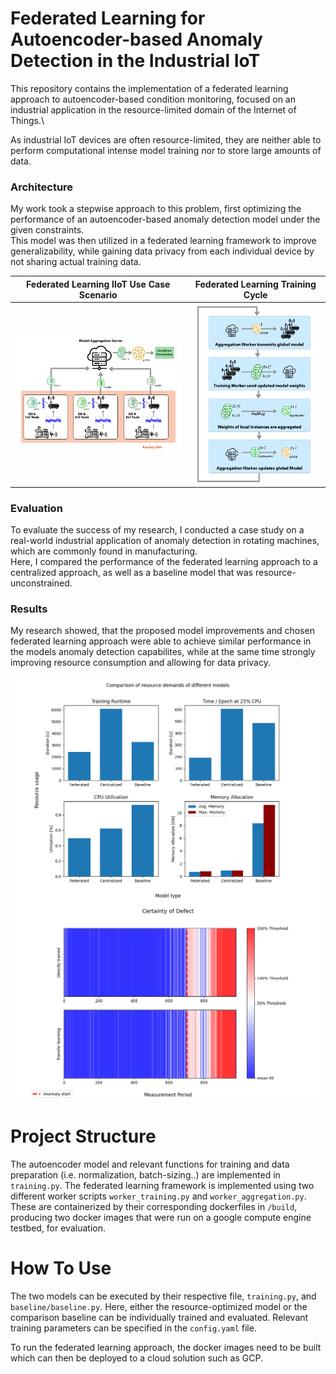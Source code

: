 # Federated Learning for Autoencoder-based Anomaly Detection in the Industrial IoT

This repository contains the implementation of a federated learning approach to autoencoder-based condition monitoring, 
focused on an industrial application in the resource-limited domain of the Internet of Things.\

As industrial IoT devices are often resource-limited, they are neither able to perform computational intense model training 
nor to store large amounts of data. 

### Architecture

My work took a stepwise approach to this problem, first optimizing the performance of an 
autoencoder-based anomaly detection model under the given constraints.\
This model was then utilized in a federated learning framework to improve generalizability, 
while gaining data privacy from each individual device by not sharing actual training data.


| Federated Learning IIoT Use Case Scenario                 | Federated Learning Training Cycle                                             |
|-----------------------------------------------------------|-------------------------------------------------------------------------------|
| ![Federated Learning](plots/ReadMe/federated-factory.png) | ![Federated Learning Architecture](plots/ReadMe/federated-training-cycle.png) |

### Evaluation

To evaluate the success of my research, I conducted a case study on a real-world industrial application of 
anomaly detection in rotating machines, which are commonly found in manufacturing.\
Here, I compared the performance of the federated learning approach to a centralized approach, as well as a baseline model that was resource-unconstrained.


### Results

My research showed, that the proposed model improvements and chosen federated learning approach were able to achieve 
similar performance in the models anomaly detection capabilites, while at the same time strongly improving resource consumption and allowing for data privacy.

![Resource evaluation](plots/ReadMe/E2-Resources-v2.png) 
![Transferlearning evaluation](plots/ReadMe/transferlearning-comparison.png)

# Project Structure

The autoencoder model and relevant functions for training and data preparation (i.e. normalization, batch-sizing..) are implemented in `training.py`.
The federated learning framework is implemented using two different worker scripts `worker_training.py` and `worker_aggregation.py`.
These are containerized by their corresponding dockerfiles in `/build`, producing two docker images that were run on a google compute engine testbed,
for evaluation.



# How To Use

The two models can be executed by their respective file, `training.py`, and `baseline/baseline.py`.
Here, either the resource-optimized model or the comparison baseline can be individually trained
and evaluated.
Relevant training parameters can be specified in the `config.yaml` file.

To run the federated learning approach, the docker images need to be built which can then be deployed to a cloud solution such as GCP.